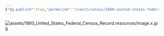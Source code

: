 ```yaml
---
{"dg-publish":true,"permalink":"/vault/census/1860-united-states-federal-census-record-1/","tags":["Thomas-Legg","Elisabeth-Nutter"]}
---
```


![assets/1860_United_States_Federal_Census_Record.resources/image.x.jpg](/img/user/assets/1860_United_States_Federal_Census_Record.resources/image.x.jpg)
